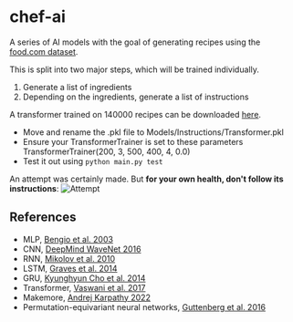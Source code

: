 # chef-ai
A series of AI models with the goal of generating recipes using the [food.com dataset](https://www.kaggle.com/datasets/shuyangli94/food-com-recipes-and-user-interactions).

This is split into two major steps, which will be trained individually.
1. Generate a list of ingredients
2. Depending on the ingredients, generate a list of instructions

A transformer trained on 140000 recipes can be downloaded [here](https://drive.google.com/file/d/18zf-OO0fC4bsqWaDUpoXrjLSvu4rBp1R/view?usp=sharing).
- Move and rename the .pkl file to Models/Instructions/Transformer.pkl
- Ensure your TransformerTrainer is set to these parameters TransformerTrainer(200, 3, 500, 400, 4, 0.0)
- Test it out using `python main.py test`

An attempt was certainly made. But **for your own health, don't follow its instructions**:
![Attempt](https://user-images.githubusercontent.com/19623152/229424635-f588ecbb-9b91-4b16-a37e-bfd120c3cfd1.gif)


## References
- MLP, [Bengio et al. 2003](https://www.jmlr.org/papers/volume3/bengio03a/bengio03a.pdf)
- CNN, [DeepMind WaveNet 2016](https://arxiv.org/abs/1609.03499)
- RNN, [Mikolov et al. 2010](https://www.fit.vutbr.cz/research/groups/speech/publi/2010/mikolov_interspeech2010_IS100722.pdf)
- LSTM, [Graves et al. 2014](https://arxiv.org/abs/1308.0850)
- GRU, [Kyunghyun Cho et al. 2014](https://arxiv.org/abs/1409.1259)
- Transformer, [Vaswani et al. 2017](https://arxiv.org/abs/1706.03762)
- Makemore, [Andrej Karpathy 2022](https://github.com/karpathy/makemore)
- Permutation-equivariant neural networks, [Guttenberg et al. 2016](https://arxiv.org/pdf/1612.04530.pdf)
